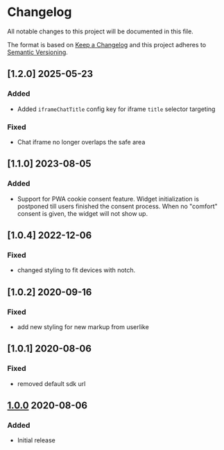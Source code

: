 # Changelog

All notable changes to this project will be documented in this file.

The format is based on [Keep a Changelog](http://keepachangelog.com/) and this project adheres to [Semantic Versioning](http://semver.org/).

## [1.2.0] 2025-05-23
### Added
- Added `iframeChatTitle` config key for iframe `title` selector targeting
### Fixed
- Chat iframe no longer overlaps the safe area

## [1.1.0] 2023-08-05
### Added
- Support for PWA cookie consent feature. Widget initialization is postponed till users finished the consent process. When no "comfort" consent is given, the widget will not show up.

## [1.0.4] 2022-12-06
### Fixed
- changed styling to fit devices with notch.

## [1.0.2] 2020-09-16
### Fixed
- add new styling for new markup from userlike

## [1.0.1] 2020-08-06
### Fixed
- removed default sdk url

## [1.0.0] 2020-08-06
### Added
- Initial release

[1.0.0]: https://github.com/shopgate-professional-services/ext-userlike/releases/v1.0.0
